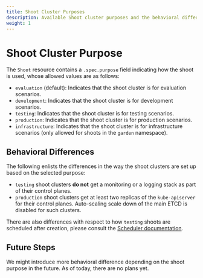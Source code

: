 ```yaml
---
title: Shoot Cluster Purposes
description: Available Shoot cluster purposes and the behavioral differences between them
weight: 1
---
```


# Shoot Cluster Purpose

The `Shoot` resource contains a `.spec.purpose` field indicating how the shoot is used, whose allowed values are as follows:

* `evaluation` (default): Indicates that the shoot cluster is for evaluation scenarios.
* `development`: Indicates that the shoot cluster is for development scenarios.
* `testing`: Indicates that the shoot cluster is for testing scenarios.
* `production`: Indicates that the shoot cluster is for production scenarios.
* `infrastructure`: Indicates that the shoot cluster is for infrastructure scenarios (only allowed for shoots in the `garden` namespace).

## Behavioral Differences

The following enlists the differences in the way the shoot clusters are set up based on the selected purpose:

* `testing` shoot clusters **do not** get a monitoring or a logging stack as part of their control planes.
* `production` shoot clusters get at least two replicas of the `kube-apiserver` for their control planes.
Auto-scaling scale down of the main ETCD is disabled for such clusters.

There are also differences with respect to how `testing` shoots are scheduled after creation, please consult the [Scheduler documentation](../../concepts/scheduler.md).

## Future Steps

We might introduce more behavioral difference depending on the shoot purpose in the future.
As of today, there are no plans yet.
